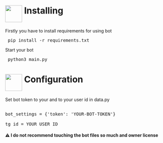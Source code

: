 <h1><img src="https://cdn-icons-png.flaticon.com/512/3104/3104000.png" height="54" align="middle"> Installing</h1>

Firstly you have to install requirements for using bot

<pre lang="bash"> pip install -r requirements.txt </pre>

Start your bot

<pre lang="bash"> python3 main.py </pre>

<h1><img src="https://cdn-icons-png.flaticon.com/512/627/627495.png" height="54" align="middle"> Configuration</h1>

Set bot token to your and to your user id in data.py

<pre lang='python'> 
bot_settings = {'token': 'YOUR-BOT-TOKEN'}

tg_id = YOUR USER ID
</pre>


<h4>⚠️ I do not recommend touching the bot files so much and owner license</h4>

